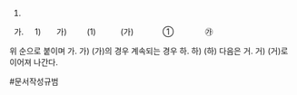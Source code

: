 1.
  가.
    1)
      가)
        (1)
          (가)
            ①
              ㉮

위 순으로 붙이며 가. 가) (가)의 경우 계속되는 경우 하. 하) (하) 다음은 거. 거) (거)로 이어져 나간다.

#문서작성규범